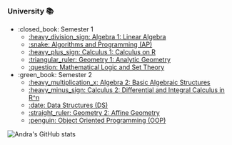 ### University 📚

<ul>
    <li>:closed_book: Semester 1
        <ul>
            <li>
                <a href="https://github.com/andrapavel/Algebra-1">
                    :heavy_division_sign: Algebra 1: Linear Algebra
                </a>
            </li>
            <li>
                <a href=https://github.com/andrapavel/Algorithms-and-Programming.git>
                    :snake: Algorithms and Programming (AP)
                </a>
            </li>
            <li>
                <a href="https://github.com/andrapavel/Calculus-1">
                    :heavy_plus_sign: Calculus 1: Calculus on R
                </a>
            </li>
             <li>
                <a href="https://github.com/andrapavel/Geometry-1">
                    :triangular_ruler: Geometry 1: Analytic Geometry
                </a>
            </li>
             <li>
                <a href="https://github.com/andrapavel/Mathematical-Logic-and-Set-Theory">
                    :question: Mathematical Logic and Set Theory
                </a>
            </li>
        </ul>
  </li>
    <li>:green_book: Semester 2
        <ul>
            <li>
                <a href="https://github.com/andrapavel/Algebra-2">
                    :heavy_multiplication_x: Algebra 2: Basic Algebraic Structures
                </a>
            </li>
        </ul>
        <ul>
            <li>
                <a href="https://github.com/andrapavel/Calculus-2">
                    :heavy_minus_sign: Calculus 2: Differential and Integral Calculus in R^n
                </a>
            </li>
        </ul>
        <ul>
            <li>
                <a href="https://github.com/andrapavel/Data-Structures.git">
                    :date: Data Structures (DS)
                </a>
            </li>
        </ul>
        <ul>
            <li>
                <a href="https://github.com/andrapavel/Geometry-2">
                    :straight_ruler: Geometry 2: Affine Geometry
                </a>
            </li>
        </ul>
         <ul>
            <li>
                <a href="https://github.com/andrapavel/Object-Oriented-Programming.git">
                    :penguin: Object Oriented Programming (OOP)
                </a>
            </li>
        </ul>
    </li>
</ul>

![Andra's GitHub stats](https://github-readme-stats.vercel.app/api?username=andrapavel&show_icons=true&theme=cobalt)
